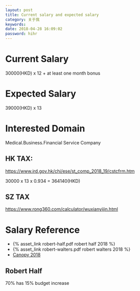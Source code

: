 ```yaml
---
layout: post
title: Current salary and expected salary
category: 关于我
keywords:
date: 2018-04-28 16:09:02
password: hihr
---
```


# Current Salary

30000(HKD) x 12 + at least one month bonus

# Expected Salary

39000(HKD) x 13

# Interested Domain

Medical.Business.Financial Service Company

## HK TAX:

https://www.ird.gov.hk/chi/ese/st_comp_2018_19/cstcfrm.htm

30000 x 13 x 0.934 = 364140(HKD)

## SZ TAX

https://www.rong360.com/calculator/wuxianyijin.html

# Salary Reference

- {% asset_link robert-half.pdf robert half 2018 %}
- {% asset_link robert-walters.pdf robert walters 2018 %}
- [Canopy 2018](https://www.canopycareers.com/resources/salary-benchmark/software-development-salaries-hongkong-2018)

## Robert Half

70% has 15% budget increase
